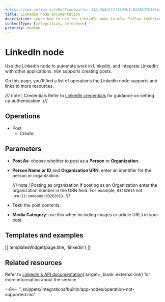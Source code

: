 ```yaml
---
#https://www.notion.so/n8n/Frontmatter-432c2b8dff1f43d4b1c8d20075510fe4
title: LinkedIn node documentation
description: Learn how to use the LinkedIn node in n8n. Follow technical documentation to integrate LinkedIn node into your workflows.
contentType: [integration, reference]
priority: medium
---
```


# LinkedIn node

Use the LinkedIn node to automate work in LinkedIn, and integrate LinkedIn with other applications. n8n supports creating posts.

On this page, you'll find a list of operations the LinkedIn node supports and links to more resources.

/// note | Credentials
Refer to [LinkedIn credentials](/integrations/builtin/credentials/linkedin.md) for guidance on setting up authentication. 
///

## Operations

* Post
    * Create

## Parameters

* **Post As**: choose whether to post as a **Person** or **Organization**.
* **Person Name or ID** and **Organization URN**: enter an identifier for the person or organization.

	/// note | Posting as organization
	If posting as an Organization enter the organization number in the URN field. For example, `03262013` not `urn:li:company:03262013`.
	///
	
* **Text**: the post contents.
* **Media Category**: use this when including images or article URLs in your post.

## Templates and examples

<!-- see https://www.notion.so/n8n/Pull-in-templates-for-the-integrations-pages-37c716837b804d30a33b47475f6e3780 -->
[[ templatesWidget(page.title, 'linkedin') ]]

## Related resources

Refer to [LinkedIn's API documentation](https://learn.microsoft.com/en-us/linkedin/){:target=_blank .external-link} for more information about the service.

--8<-- "_snippets/integrations/builtin/app-nodes/operation-not-supported.md"


